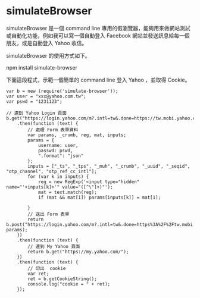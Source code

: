 # simulateBrowser

simulateBrowser 是一個 command line 專用的假瀏覽器，能夠用來做網站測試或自動化功能，例如我可以寫一個自動登入 Facebook 網站並發送訊息給每一個朋友，或是自動登入 Yahoo 收信。

simulateBrowser 的使用方式如下。


npm install simulate-browser

下面這段程式，示範一個簡單的 command line 登入 Yahoo ，並取得  Cookie。

    var b = new (require('simulate-browser'));
    var user = "xxx@yahoo.com.tw";
    var pswd = "1231123";
    
    // 連到 Yahoo Login 頁面
    b.get("https://login.yahoo.com/m?.intl=tw&.done=https://tw.mobi.yahoo.com")
        .then(function (text) {
            // 處理 Form 表單資料
            var params, _crumb, reg, mat, inputs;
            params = {
                username: user,
                passwd: pswd,
                ".format": "json"
            };
            inputs = ["_ts", "_tps", "_muh", "_crumb", "_uuid", "_seqid", "otp_channel", "otp_ref_cc_intl"];
            for (var k in inputs) {
                reg = new RegExp('<input type="hidden" name="'+inputs[k]+'" value="([^\"]+)"');
                mat = text.match(reg);
                if (mat && mat[1]) params[inputs[k]] = mat[1];

            }
            // 送出 Form 表單
            return b.post("https://login.yahoo.com/m?.intl=tw&.done=https%3A%2F%2Ftw.mobi.yahoo.com", params);
        })
        .then(function (text) {
            // 連到 My Yahoo 頁面
            return b.get("https://my.yahoo.com/");
        })
        .then(function (text) {
            // 印出  cookie
            var ret;
            ret = b.getCookieString();
            console.log("cookie = " + ret);
        });
